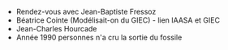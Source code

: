 - Rendez-vous avec Jean-Baptiste Fressoz
- Béatrice Cointe (Modélisait-on du GIEC) - lien IAASA et GIEC
- Jean-Charles Hourcade
- Année 1990 personnes n'a cru la sortie du fossile